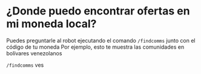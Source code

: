 # ¿Donde puedo encontrar ofertas en mi moneda local?

Puedes preguntarle al robot ejecutando el comando `/findcomms` junto con el código de tu moneda
Por ejemplo, esto te muestra las comunidades en bolívares venezolanos

`/findcomms` ves